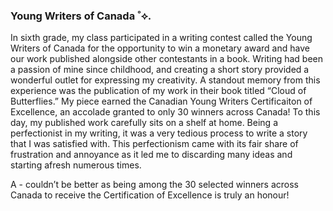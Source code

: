 ### Young Writers of Canada ˚⟡.

In sixth grade, my class participated in a writing contest called the Young Writers of Canada for the opportunity to win a monetary award and have our work published alongside other contestants in a book. Writing had been a passion of mine since childhood, and creating a short story provided a wonderful outlet for expressing my creativity. A standout memory from this experience was the publication of my work in their book titled “Cloud of Butterflies.” My piece earned the Canadian Young Writers Certificaiton of Excellence, an accolade granted to only 30 winners across Canada! To this day, my published work carefully sits on a shelf at home. Being a perfectionist in my writing, it was a very tedious process to write a story that I was satisfied with. This perfectionism came with its fair share of frustration and annoyance as it led me to discarding many ideas and starting afresh numerous times. 

A - couldn’t be better as being among the 30 selected winners across Canada to receive the Certification of Excellence is truly an honour!

